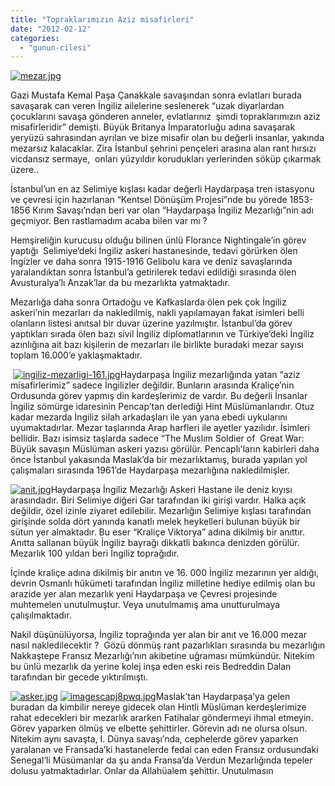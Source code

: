 ```yaml
---
title: "Topraklarımızın Aziz misafirleri"
date: "2012-02-12"
categories: 
  - "gunun-cilesi"
---
```


[](/uploads/2012/02/ingiliz-mezarligi-161.jpg "ingiliz-mezarligi-161.jpg")

[![mezar.jpg](/uploads/2012/02/mezar.jpg)](/uploads/2012/02/mezar.jpg "mezar.jpg")

Gazi Mustafa Kemal Paşa Çanakkale savaşından sonra evlatları burada savaşarak can veren İngiliz ailelerine seslenerek “uzak diyarlardan çocuklarını savaşa gönderen anneler, evlatlarınız  şimdi topraklarımızın aziz misafirleridir” demişti. Büyük Britanya İmparatorluğu adına savaşarak yeryüzü sahrasından ayrılan ve bize misafir olan bu değerli insanlar, yakında mezarsız kalacaklar. Zira İstanbul şehrini pençeleri arasına alan rant hırsızı vicdansız sermaye,  onları yüzyıldır korudukları yerlerinden söküp çıkarmak üzere..

İstanbul’un en az Selimiye kışlası kadar değerli Haydarpaşa tren istasyonu ve çevresi için hazırlanan “Kentsel Dönüşüm Projesi”nde bu yörede 1853-1856 Kırım Savaşı’ndan beri var olan “Haydarpaşa İngiliz Mezarlığı”nin adı geçmiyor. Ben rastlamadım acaba bilen var mı ?

Hemşireliğin kurucusu olduğu bilinen ünlü Florance Nightingale’in görev yaptığı  Selimiye’deki İngiliz askeri hastanesinde, tedavi görürken ölen İngizler ve daha sonra 1915-1916 Gelibolu kara ve deniz savaşlarında yaralandıktan sonra İstanbul’a getirilerek tedavi edildiği sırasında ölen Avusturalya’lı Anzak’lar da bu mezarlıkta yatmaktadır.

Mezarlığa daha sonra Ortadoğu ve Kafkaslarda ölen pek çok İngiliz askeri’nin mezarları da nakledilmiş, nakli yapılamayan fakat isimleri belli olanların listesi anıtsal bir duvar üzerine yazılmıştır. İstanbul’da görev yaptıkları sırada ölen bazı sivil İngiliz diplomatlarının ve Türkiye’deki İngiliz azınlığına ait bazı kişilerin de mezarları ile birlikte buradaki mezar sayısı toplam 16.000’e yaklaşmaktadır.

 [![ingiliz-mezarligi-161.jpg](/uploads/2012/02/ingiliz-mezarligi-161.jpg)](/uploads/2012/02/ingiliz-mezarligi-161.jpg "ingiliz-mezarligi-161.jpg")Haydarpaşa İngiliz mezarlığında yatan “aziz misafirlerimiz” sadece İngilizler değildir. Bunların arasında Kraliçe’nin Ordusunda görev yapmış din kardeşlerimiz de vardır. Bu değerli İnsanlar İngiliz sömürge idaresinin Pencap’tan derlediği Hint Müslümanlarıdır. Otuz kadar mezarda İngiliz silah arkadaşları ile yan yana ebedi uykularını uyumaktadırlar. Mezar taşlarında Arap harfleri ile ayetler yazılıdır. İsimleri bellidir. Bazı isimsiz taşlarda sadece “The Muslım Soldier of  Great War: Büyük savaşın Müslüman askeri yazısı görülür. Pencaplı'ların kabirleri daha önce İstanbul yakasında Maslak’da bir mezarlıktamış, burada yapılan yol çalışmaları sırasında 1961’de Haydarpaşa mezarlığına nakledilmişler.

[![anit.jpg](/uploads/2012/02/anit.jpg)](/uploads/2012/02/anit.jpg "anit.jpg")Haydarpaşa İngiliz Mezarlığı Askeri Hastane ile deniz kıyısı arasındadır. Biri Selimiye diğeri Gar tarafından iki girişi vardır. Halka açık değildir, özel izinle ziyaret edilebilir. Mezarlığın Selimiye kışlası tarafından girişinde solda dört yanında kanatlı melek heykelleri bulunan büyük bir sütun yer almaktadır. Bu eser “Kraliçe Viktorya” adına dikilmiş bir anıttır. Anıtta sallanan büyük İngiliz bayrağı dikkatli bakınca denizden görülür. Mezarlık 100 yıldan beri İngiliz toprağıdır.

İçinde kraliçe adına dikilmiş bir anıtın ve 16. 000 İngiliz mezarının yer aldığı, devrin Osmanlı hükümeti tarafından İngiliz milletine hediye edilmiş olan bu arazide yer alan mezarlık yeni Haydarpaşa ve Çevresi projesinde muhtemelen unutulmuştur. Veya unutulmamış ama unutturulmaya çalışılmaktadır.

Nakil düşünülüyorsa, İngiliz toprağında yer alan bir anıt ve 16.000 mezar nasıl nakledilecektir ?  Gözü dönmüş rant pazarlıkları sırasında bu mezarlığın Nakkaştepe Fransız Mezarlığı’nın akibetine uğraması mümkündür. Nitekim bu ünlü mezarlık da yerine kolej inşa eden eski reis Bedreddin Dalan tarafından bir gecede yıktırılmıştı.

[![asker.jpg](/uploads/2012/02/asker.jpg)](/uploads/2012/02/asker.jpg "asker.jpg") [![imagescapj8pwq.jpg](/uploads/2012/02/imagescapj8pwq-1.jpg)](/uploads/2012/02/imagescapj8pwq-1.jpg "imagescapj8pwq.jpg")Maslak’tan Haydarpaşa’ya gelen buradan da kimbilir nereye gidecek olan Hintli Müslüman kerdeşlerimize rahat edecekleri bir mezarlık ararken Fatihalar göndermeyi ihmal etmeyin. Görev yaparken ölmüş ve elbette şehittirler. Görevin adı ne olursa olsun. Nitekim aynı savaşta, I. Dünya savaşı’nda, cephelerde görev yaparken yaralanan ve Fransada’ki hastanelerde fedai can eden Fransız ordusundaki Senegal’li Müsümanlar da şu anda Fransa’da Verdun Mezarlığında tepeler dolusu yatmaktadırlar. Onlar da Allahüalem şehittir. Unutulmasın

                            [](/uploads/2012/02/haydarr.jpg "haydarr.jpg")
